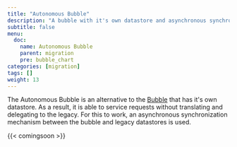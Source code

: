 ```yaml
---
title: "Autonomous Bubble"
description: "A bubble with it's own datastore and asynchronous synchronization"
subtitle: false
menu:
  doc:
    name: Autonomous Bubble
    parent: migration
    pre: bubble_chart
categories: [migration]
tags: []
weight: 13
---
```


The Autonomous Bubble is an alternative to the [Bubble](/patterns/migration/bubble/_index.md) that has it's own datastore. As a result, it is able to service requests without translating and delegating to the legacy. For this to work, an asynchronous synchronization mechanism between the bubble and legacy datastores is used.

{{< comingsoon >}}

